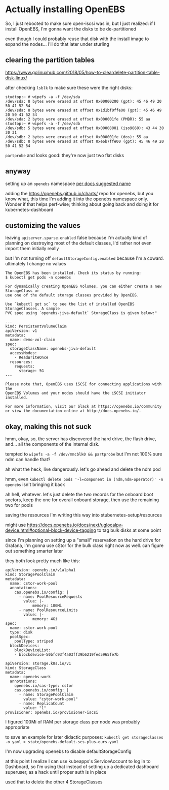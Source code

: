 # Actually installing OpenEBS

So, I just rebooted to make sure open-iscsi was in, but I just realized: if I install OpenEBS, I'm gonna want the disks to be de-partitioned

even though I could probably reuse that disk with the install image to expand the nodes... I'll do that later under sturling

## clearing the partition tables

https://www.golinuxhub.com/2018/05/how-to-cleardelete-partition-table-disk-linux/

after checking `lsblk` to make sure these were the right disks:

```
studtop:~ # wipefs -a -f /dev/sda
/dev/sda: 8 bytes were erased at offset 0x00000200 (gpt): 45 46 49 20 50 41 52 54
/dev/sda: 8 bytes were erased at offset 0x1d1bf0ffe00 (gpt): 45 46 49 20 50 41 52 54
/dev/sda: 2 bytes were erased at offset 0x000001fe (PMBR): 55 aa
studtop:~ # wipefs -a -f /dev/sdb
/dev/sdb: 5 bytes were erased at offset 0x00008001 (iso9660): 43 44 30 30 31
/dev/sdb: 2 bytes were erased at offset 0x000001fe (dos): 55 aa
/dev/sdb: 8 bytes were erased at offset 0xe6b7ffe00 (gpt): 45 46 49 20 50 41 52 54
```

`partprobe` and looks good: they're now just two flat disks

## anyway

setting up an `openebs` namespace [per docs suggested name](https://docs.openebs.io/docs/next/installation.html#installation-through-helm)

adding the https://openebs.github.io/charts/ repo for openebs, but you know what, this time I'm adding it into the openebs namespace only. Wonder if that helps perf-wise; thinking about going back and doing it for kubernetes-dashboard

## customizing the values

leaving `apiserver.sparse.enabled` false because I'm actually kind of planning on destroying most of the default classes, I'd rather not even import them initially really

but I'm not turning off `defaultStorageConfig.enabled` because I'm a coward. ultimately I change no values

```
The OpenEBS has been installed. Check its status by running:
$ kubectl get pods -n openebs

For dynamically creating OpenEBS Volumes, you can either create a new StorageClass or
use one of the default storage classes provided by OpenEBS.

Use `kubectl get sc` to see the list of installed OpenEBS StorageClasses. A sample
PVC spec using `openebs-jiva-default` StorageClass is given below:"

---
kind: PersistentVolumeClaim
apiVersion: v1
metadata:
  name: demo-vol-claim
spec:
  storageClassName: openebs-jiva-default
  accessModes:
    - ReadWriteOnce
  resources:
    requests:
      storage: 5G
---

Please note that, OpenEBS uses iSCSI for connecting applications with the
OpenEBS Volumes and your nodes should have the iSCSI initiator installed.

For more information, visit our Slack at https://openebs.io/community or view the documentation online at http://docs.openebs.io/.
```

## okay, making this not suck

hmm, okay, so, the server has discovered the hard drive, the flash drive, and... all the components of the internal disk.

tempted to `wipefs -a -f /dev/mmcblk0 && partprobe` but I'm not 100% sure ndm can handle that?

ah what the heck, live dangerously. let's go ahead and delete the ndm pod

hmm, even `kubectl delete pods '-l=component in (ndm,ndm-operator)' -n openebs` isn't bringing it back

ah hell, whatever. let's just delete the two records for the onboard boot sectors, keep the one for overall onboard storage, then use the remaining two for pools

saving the resources I'm writing this way into stubernetes-setup/resources

might use https://docs.openebs.io/docs/next/uglocalpv-device.html#optional-block-device-tagging to tag bulk disks at some point

since I'm planning on setting up a "small" reservation on the hard drive for Grafana, I'm gonna use cStor for the bulk class right now as well. can figure out something smarter later

they both look pretty much like this:

```
apiVersion: openebs.io/v1alpha1
kind: StoragePoolClaim
metadata:
  name: cstor-work-pool
  annotations:
    cas.openebs.io/config: |
      - name: PoolResourceRequests
        value: |-
            memory: 100Mi
      - name: PoolResourceLimits
        value: |-
            memory: 4Gi
spec:
  name: cstor-work-pool
  type: disk
  poolSpec:
    poolType: striped
  blockDevices:
    blockDeviceList:
    - blockdevice-50bfc93f4a03ff39b6219fed5965fe7b
```

```
apiVersion: storage.k8s.io/v1
kind: StorageClass
metadata:
  name: openebs-work
  annotations:
    openebs.io/cas-type: cstor
    cas.openebs.io/config: |
      - name: StoragePoolClaim
        value: "cstor-work-pool"
      - name: ReplicaCount
        value: "1"
provisioner: openebs.io/provisioner-iscsi
```

I figured 100Mi of RAM per storage class per node was probably appropriate

to save an example for later didactic purposes: `kubectl get storageclasses -o yaml > state/openebs-default-scs-plus-ours.yaml`

I'm now upgrading openebs to disable defaultStorageConfig

at this point I realize I can use kubeapps's ServiceAccount to log in to Dashboard, so I'm using that instead of setting up a dedicated dashboard superuser, as a hack until proper auth is in place

used that to delete the other 4 StorageClasses
